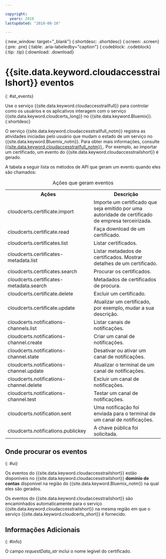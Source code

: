 ```yaml
---

copyright:
  years: 2018
lastupdated: "2018-08-16"

---
```


{:new_window: target="_blank"}
{:shortdesc: .shortdesc}
{:screen: .screen}
{:pre: .pre}
{:table: .aria-labeledby="caption"}
{:codeblock: .codeblock}
{:tip: .tip}
{:download: .download}


# {{site.data.keyword.cloudaccesstrailshort}}  eventos  
{: #at_events}

Use o serviço {{site.data.keyword.cloudaccesstrailfull}} para controlar como os usuários e os aplicativos interagem com
o serviço {{site.data.keyword.cloudcerts_long}} no {{site.data.keyword.Bluemix}}.
{:shortdesc}

O serviço {{site.data.keyword.cloudaccesstrailfull_notm}} registra as atividades iniciadas pelo usuário que mudam
o estado de um serviço no {{site.data.keyword.Bluemix_notm}}. Para obter mais informações, consulte  [ {{site.data.keyword.cloudaccesstrailfull_notm}} ](/docs/services/cloud-activity-tracker/index.html#getting-started-with-cla). Por
exemplo, ao importar um certificado, um evento do {{site.data.keyword.cloudaccesstrailshort}} é gerado.

A tabela a seguir lista os métodos de API que geram um evento quando eles são chamados:

<table>
  <caption>Ações que geram eventos</caption>
  <tr>
    <th>Ações</th>
	  <th>Descrição</th>
  </tr>
  <tr>
    <td>cloudcerts.certificate.import</td>
	  <td>Importe um certificado que seja emitido por uma autoridade de certificado de empresa terceirizada.</td>
  </tr>
  <tr>
    <td>cloudcerts.certificate.read</td>
	  <td>Faça download de um certificado.</td>
  </tr>
  <tr>
    <td>cloudcerts.certificates.list</td>
	  <td>Listar certificados.</td>
  </tr>
  <tr>
    <td>cloudcerts.certificates-metadata.list</td>
	  <td>Listar metadados de certificados. Mostrar detalhes de um certificado.</td>
  </tr>
  <tr>
    <td>cloudcerts.certificates.search</td>
	  <td>Procurar os certificados.</td>
  </tr>
  <tr>
    <td>cloudcerts.certificates-metadata.search</td>
	  <td>Metadados de certificados de procura.</td>
  </tr>
  <tr>
    <td>cloudcerts.certificate.delete</td>
	  <td>Excluir um certificado.</td>
  </tr>
  <tr>
    <td>cloudcerts.certificate.update</td>
	  <td>Atualizar um certificado, por exemplo, mudar a sua descrição.</td>
  </tr>
  <tr>
    <td>cloudcerts.notifications-channels.list</td>
	  <td>Listar canais de notificações.</td>
  </tr>
  <tr>
    <td>cloudcerts.notifications-channel.create</td>
	  <td>Criar um canal de notificações.</td>
  </tr>
  <tr>
    <td>cloudcerts.notifications-channel.state</td>
	  <td>Desativar ou ativar um canal de notificações.</td>
  </tr>
  <tr>
    <td>cloudcerts.notifications-channel.update</td>
	  <td>Atualizar o terminal de um canal de notificações.</td>
  </tr>
  <tr>
    <td>cloudcerts.notifications-channel.delete</td>
	  <td>Excluir um canal de notificações.</td>
  </tr>
  <tr>
    <td>cloudcerts.notifications-channel.test</td>
	  <td>Testar um canal de notificações.</td>
  </tr>
  <tr>
    <td>cloudcerts.notification.sent</td>
	  <td>Uma notificação foi enviada para o terminal de um canal de notificações.</td>
  </tr>
  <tr>
    <td>cloudcerts.notifications.publickey</td>
	  <td>A chave pública foi solicitada.</td>
  </tr>
</table>

## Onde procurar os eventos
{: #ui}

Os eventos do {{site.data.keyword.cloudaccesstrailshort}} estão disponíveis no
{{site.data.keyword.cloudaccesstrailshort}} **domínio de contas** disponível na região do
{{site.data.keyword.Bluemix_notm}} na qual eles são gerados.

Os eventos do {{site.data.keyword.cloudaccesstrailshort}} são encaminhados automaticamente para o serviço
{{site.data.keyword.cloudaccesstrailshort}} na mesma região em que o serviço {{site.data.keyword.cloudcerts_short}}
é fornecido.

## Informações Adicionais
{: #info}

O campo *requestData_str* inclui o nome legível do certificado.
